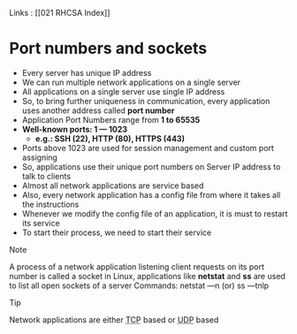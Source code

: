 Links : [[021 RHCSA Index]]

# Port numbers and sockets

- Every server has unique IP address
- We can run multiple network applications on a single server
- All applications on a single server use single IP address
- So, to bring further uniqueness in communication, every application uses another address called **port number**
- Application Port Numbers range from **1 to 65535**
- **Well-known ports: 1 — 1023**
	- **e.g.: SSH (22), HTTP (80), HTTPS (443)**
- Ports above 1023 are used for session management and custom port assigning
- So, applications use their unique port numbers on Server IP address to talk to clients
- Almost all network applications are service based
- Also, every network application has a config file from where it takes all the instructions
- Whenever we modify the config file of an application, it is must to restart its service
- To start their process, we need to start their service

>[!Note]
A process of a network application listening client requests on its port number is called a socket
in Linux, applications like **netstat** and **ss** are used to list all open sockets of a server
Commands: netstat —n (or) ss —tnlp

>[!tip]
Network applications are either <abbr title="User Authentication is must">TCP</abbr> based or <abbr title="User Authentication is optional">UDP</abbr> based
